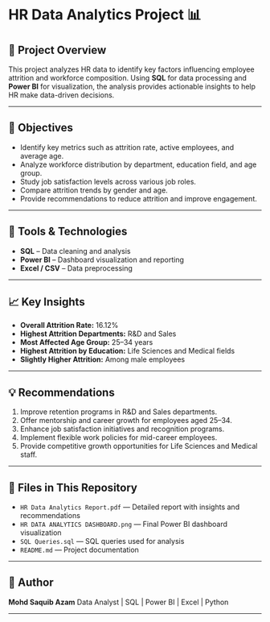 # HR Data Analytics Project 📊

## 📘 Project Overview

This project analyzes HR data to identify key factors influencing employee attrition and workforce composition.
Using **SQL** for data processing and **Power BI** for visualization, the analysis provides actionable insights to help HR make data-driven decisions.

---

## 🎯 Objectives

* Identify key metrics such as attrition rate, active employees, and average age.
* Analyze workforce distribution by department, education field, and age group.
* Study job satisfaction levels across various job roles.
* Compare attrition trends by gender and age.
* Provide recommendations to reduce attrition and improve engagement.

---

## 🧰 Tools & Technologies

* **SQL** – Data cleaning and analysis
* **Power BI** – Dashboard visualization and reporting
* **Excel / CSV** – Data preprocessing

---

## 📈 Key Insights

* **Overall Attrition Rate:** 16.12%
* **Highest Attrition Departments:** R&D and Sales
* **Most Affected Age Group:** 25–34 years
* **Highest Attrition by Education:** Life Sciences and Medical fields
* **Slightly Higher Attrition:** Among male employees

---

## 💡 Recommendations

1. Improve retention programs in R&D and Sales departments.
2. Offer mentorship and career growth for employees aged 25–34.
3. Enhance job satisfaction initiatives and recognition programs.
4. Implement flexible work policies for mid-career employees.
5. Provide competitive growth opportunities for Life Sciences and Medical staff.

---

## 📂 Files in This Repository

* `HR Data Analytics Report.pdf` — Detailed report with insights and recommendations
* `HR DATA ANALYTICS DASHBOARD.png` — Final Power BI dashboard visualization
* `SQL Queries.sql` — SQL queries used for analysis
* `README.md` — Project documentation

---

## 👤 Author

**Mohd Saquib Azam**
Data Analyst | SQL | Power BI | Excel | Python


---


